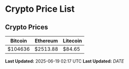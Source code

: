 # Crypto Price List

## Crypto Prices
| Bitcoin | Ethereum | Litecoin |
| ------- | -------- | -------- |
| $104636 | $2513.88 | $84.65 |
**Last Updated:** 2025-06-19 02:17 UTC
**Last Updated:** $DATE$
